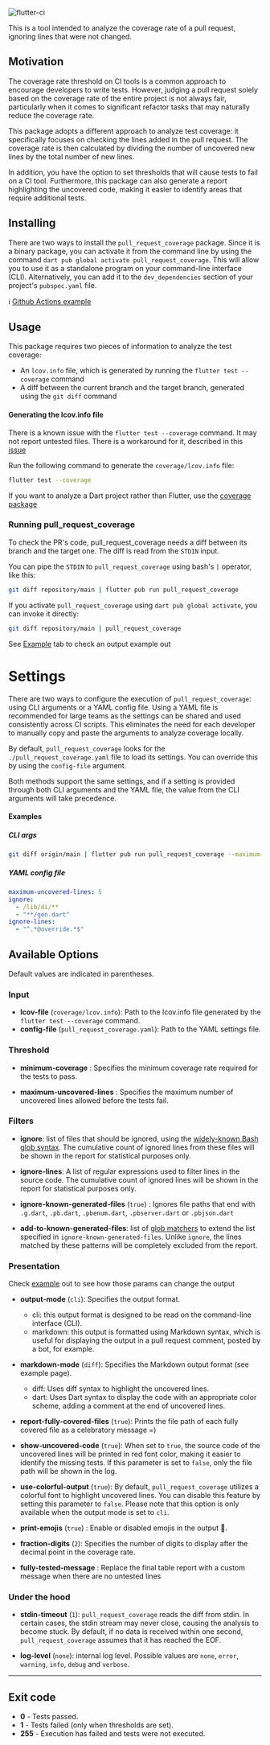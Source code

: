 ![flutter-ci](https://github.com/talesbarreto/pull_request_coverage/actions/workflows/flutter-ci.yml/badge.svg)

This is a tool intended to analyze the coverage rate of a pull request, ignoring lines that were not changed.

## Motivation

The coverage rate threshold on CI tools is a common approach to encourage developers to write tests. However, judging a pull request solely based on the coverage rate of the entire project is not always fair, particularly when it comes to significant refactor tasks that may naturally reduce the coverage rate.

This package adopts a different approach to analyze test coverage: it specifically focuses on checking the lines added in the pull request. The coverage rate is then calculated by dividing the number of uncovered new lines by the total number of new lines.

In addition, you have the option to set thresholds that will cause tests to fail on a CI tool. Furthermore, this package can also generate a report highlighting the uncovered code, making it easier to identify areas that require additional tests.

## Installing

There are two ways to install the `pull_request_coverage` package. Since it is a binary package, you can activate it from the command line by using the command `dart pub global activate pull_request_coverage`. This will allow you to use it as a standalone program on your command-line interface (CLI). Alternatively, you can add it to the `dev_dependencies` section of your project's `pubspec.yaml` file.

ℹ️  [Github Actions example](https://github.com/talesbarreto/uri_content/blob/main/.github/workflows/flutter-ci.yml)

## Usage

This package requires two pieces of information to analyze the test coverage:

- An `lcov.info` file, which is generated by running the `flutter test --coverage` command
- A diff between the current branch and the target branch, generated using the `git diff` command

#### Generating the lcov.info file

There is a known issue with the `flutter test --coverage` command. It may not report untested files. There is a workaround for it, described in
this [issue](https://github.com/flutter/flutter/issues/27997#issuecomment-1144247839)

Run the following command to generate the `coverage/lcov.info` file:

```bash
flutter test --coverage
```

If you want to analyze a Dart project rather than Flutter, use the [coverage package](https://pub.dev/packages/coverage)

### Running pull_request_coverage

To check the PR's code, pull_request_coverage needs a diff between its branch and the target one. The diff is read from the `STDIN` input.

You can pipe the `STDIN` to `pull_request_coverage` using bash's `|` operator, like this:

```bash
git diff repository/main | flutter pub run pull_request_coverage
```

If you activate `pull_request_coverage` using `dart pub global activate`, you can invoke it directly:
```bash
git diff repository/main | pull_request_coverage
```

See [Example](https://github.com/talesbarreto/pull_request_coverage/tree/main/example) tab to check an output example out

# Settings

There are two ways to configure the execution of `pull_request_coverage`: using CLI arguments or a YAML config file. Using a YAML file is recommended for large teams as the settings can be shared and used consistently across CI scripts. This eliminates the need for each developer to manually copy and paste the arguments to analyze coverage locally.

By default, `pull_request_coverage` looks for the `./pull_request_coverage.yaml` file to load its settings. You can override this by using the `config-file` argument.

Both methods support the same settings, and if a setting is provided through both CLI arguments and the YAML file, the value from the CLI arguments will take precedence.

#### Examples
##### CLI args
```bash
git diff origin/main | flutter pub run pull_request_coverage --maximum-uncovered-lines 5 --ignore '/lib/di/**','**/gen.dart' --ignore-lines "^.*@override.*$"
```

##### YAML config file
```yaml
maximum-uncovered-lines: 5
ignore:
  - /lib/di/**
  - "**/gen.dart"
ignore-lines:
  - "^.*@override.*$"
```

## Available Options
Default values are indicated in parentheses.

### Input

- **lcov-file** (`coverage/lcov.info`): Path to the lcov.info file generated by the `flutter test --coverage` command.
- **config-file** (`pull_request_coverage.yaml`): Path to the YAML settings file.

### Threshold

- **minimum-coverage** : Specifies the minimum coverage rate required for the tests to pass.

- **maximum-uncovered-lines** : Specifies the maximum number of uncovered lines allowed before the tests fail.

### Filters

- **ignore**: list of files that should be ignored, using the [widely-known Bash glob syntax](https://pub.dev/packages/glob#syntax). The cumulative count of ignored lines from these files will be shown in the report for statistical purposes only.

- **ignore-lines**: A list of regular expressions used to filter lines in the source code. The cumulative count of ignored lines will be shown in the report for statistical purposes only.

- **ignore-known-generated-files** (`true`) : Ignores file paths that end with `.g.dart`, `.pb.dart`, `.pbenum.dart`, `.pbserver.dart` or `.pbjson.dart`

- **add-to-known-generated-files**: list of [glob matchers](https://pub.dev/packages/glob#syntax) to extend the list specified in `ignore-known-generated-files`. Unlike `ignore`, the lines matched by these patterns will be completely excluded from the report.

### Presentation

Check [example](https://github.com/talesbarreto/pull_request_coverage/tree/main/example) out to see how those params can change the output

- **output-mode** (`cli`): Specifies the output format.
  - cli: this output format is designed to be read on the command-line interface (CLI).
  - markdown: this output is formatted using Markdown syntax, which is useful for displaying the output in a pull request comment, posted by a bot, for example.

- **markdown-mode** (`diff`): Specifies the Markdown output format (see example page).
  - diff: Uses diff syntax to highlight the uncovered lines.
  - dart: Uses Dart syntax to display the code with an appropriate color scheme, adding a comment at the end of uncovered lines.

- **report-fully-covered-files** (`true`): Prints the file path of each fully covered file as a celebratory message =)

- **show-uncovered-code** (`true`):  When set to `true`, the source code of the uncovered lines will be printed in red font color, making it easier to identify the missing tests. If this parameter is set to `false`, only the file path will be shown in the log.

- **use-colorful-output** (`true`): By default, `pull_request_coverage` utilizes a colorful font to highlight uncovered lines. You can disable this feature by setting this parameter to `false`. Please note that this option is only available when the output mode is set to `cli`.

- **print-emojis** (`true`) : Enable or disabled emojis in the output 🫣.

- **fraction-digits** (`2`): Specifies the number of digits to display after the decimal point in the coverage rate.

- **fully-tested-message** : Replace the final table report with a custom message when there are no untested lines

### Under the hood

- **stdin-timeout** (`1`): `pull_request_coverage` reads the diff from stdin. In certain cases, the stdin stream may never close, causing the analysis to become stuck. By default, if no data is received within one second, `pull_request_coverage` assumes that it has reached the EOF.

- **log-level** (`none`): internal log level. Possible values are `none`, `error`, `warning`, `info`, `debug` and `verbose`. 
___

## Exit code

- **0** - Tests passed.
- **1** - Tests failed (only when thresholds are set).
- **255** - Execution has failed and tests were not executed.
